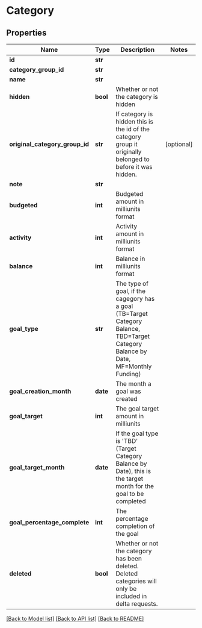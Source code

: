 # Category

## Properties
Name | Type | Description | Notes
------------ | ------------- | ------------- | -------------
**id** | **str** |  | 
**category_group_id** | **str** |  | 
**name** | **str** |  | 
**hidden** | **bool** | Whether or not the category is hidden | 
**original_category_group_id** | **str** | If category is hidden this is the id of the category group it originally belonged to before it was hidden. | [optional] 
**note** | **str** |  | 
**budgeted** | **int** | Budgeted amount in milliunits format | 
**activity** | **int** | Activity amount in milliunits format | 
**balance** | **int** | Balance in milliunits format | 
**goal_type** | **str** | The type of goal, if the cagegory has a goal (TB&#x3D;Target Category Balance, TBD&#x3D;Target Category Balance by Date, MF&#x3D;Monthly Funding) | 
**goal_creation_month** | **date** | The month a goal was created | 
**goal_target** | **int** | The goal target amount in milliunits | 
**goal_target_month** | **date** | If the goal type is &#x27;TBD&#x27; (Target Category Balance by Date), this is the target month for the goal to be completed | 
**goal_percentage_complete** | **int** | The percentage completion of the goal | 
**deleted** | **bool** | Whether or not the category has been deleted.  Deleted categories will only be included in delta requests. | 

[[Back to Model list]](../README.md#documentation-for-models) [[Back to API list]](../README.md#documentation-for-api-endpoints) [[Back to README]](../README.md)


